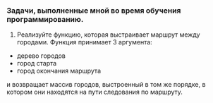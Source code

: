 ### Задачи, выполненные мной во время обучения программированию.
1. Реализуйте функцию, которая выстраивает маршрут между городами. Функция принимает 3 аргумента:
  - дерево городов
  - город старта
  - город окончания маршрута

  и возвращает массив городов, выстроенный в том же порядке, в котором они находятся на пути следования по маршруту.
